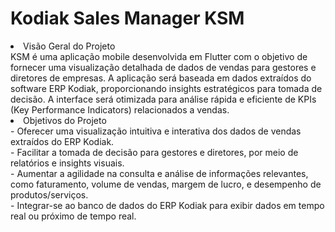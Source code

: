 <h1>Kodiak Sales Manager KSM</h1>

<li>Visão Geral do Projeto</li>
KSM é uma aplicação mobile desenvolvida em Flutter com o objetivo de fornecer uma visualização detalhada de dados de vendas para gestores e diretores de empresas. A aplicação será baseada em dados extraídos do software ERP Kodiak, proporcionando insights estratégicos para tomada de decisão. A interface será otimizada para análise rápida e eficiente de KPIs (Key Performance Indicators) relacionados a vendas.
<li>Objetivos do Projeto</li>
- Oferecer uma visualização intuitiva e interativa dos dados de vendas extraídos do ERP Kodiak.<br>
- Facilitar a tomada de decisão para gestores e diretores, por meio de relatórios e insights visuais.<br>
- Aumentar a agilidade na consulta e análise de informações relevantes, como faturamento, volume de vendas, margem de lucro, e desempenho de produtos/serviços.<br>
- Integrar-se ao banco de dados do ERP Kodiak para exibir dados em tempo real ou próximo de tempo real.<br>

